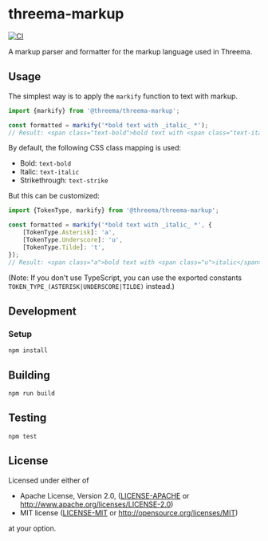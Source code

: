 # threema-markup

[![CI][ci-badge]][ci]

A markup parser and formatter for the markup language used in Threema.


## Usage

The simplest way is to apply the `markify` function to text with markup.

```typescript
import {markify} from '@threema/threema-markup';

const formatted = markify('*bold text with _italic_ *');
// Result: <span class="text-bold">bold text with <span class="text-italic">italic</span> </span>
```

By default, the following CSS class mapping is used:

- Bold: `text-bold`
- Italic: `text-italic`
- Strikethrough: `text-strike`

But this can be customized:

```typescript
import {TokenType, markify} from '@threema/threema-markup';

const formatted = markify('*bold text with _italic_ *', {
    [TokenType.Asterisk]: 'a',
    [TokenType.Underscore]: 'u',
    [TokenType.Tilde]: 't',
});
// Result: <span class="a">bold text with <span class="u">italic</span> </span>
```

(Note: If you don't use TypeScript, you can use the exported constants
`TOKEN_TYPE_(ASTERISK|UNDERSCORE|TILDE)` instead.)


## Development

### Setup

    npm install

## Building

    npm run build

## Testing

    npm test


## License

Licensed under either of

 * Apache License, Version 2.0, ([LICENSE-APACHE](LICENSE-APACHE) or
   http://www.apache.org/licenses/LICENSE-2.0)
 * MIT license ([LICENSE-MIT](LICENSE-MIT) or
   http://opensource.org/licenses/MIT)

at your option.

<!-- Badges -->
[ci]: https://github.com/threema-ch/threema-markup/actions?query=workflow%3ACI
[ci-badge]: https://img.shields.io/github/workflow/status/threema-ch/threema-markup/CI/main
